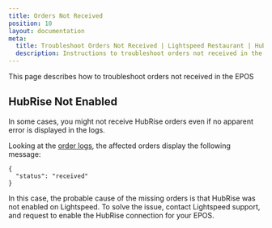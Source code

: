 ```yaml
---
title: Orders Not Received
position: 10
layout: documentation
meta:
  title: Troubleshoot Orders Not Received | Lightspeed Restaurant | HubRise
  description: Instructions to troubleshoot orders not received in the EPOS.
---
```



This page describes how to troubleshoot orders not received in the EPOS

## HubRise Not Enabled

In some cases, you might not receive HubRise orders even if no apparent error is displayed in the logs.

Looking at the [order logs](/apps/lightspeed-restaurant/user-interface#operation-page), the affected orders display the following message:
  
```
{
  "status": "received"
}
```

In this case, the probable cause of the missing orders is that HubRise was not enabled on Lightspeed.
To solve the issue, contact Lightspeed support, and request to enable the HubRise connection for your EPOS.
